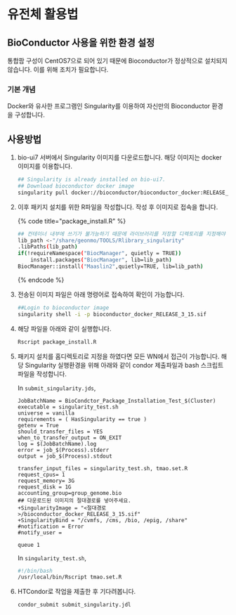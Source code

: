 # 유전체 활용법

## BioConductor 사용을 위한 환경 설정

통합팜 구성이 CentOS7으로 되어 있기 때문에 Bioconductor가 정상적으로 설치되지 않습니다. 이를 위해 조치가 필요합니다.

### 기본 개념

Docker와 유사한 프로그램인 Singularity를 이용하여 자신만의 Bioconductor 환경을 구성합니다.

## 사용방법

1.  bio-ui7 서버에서 Singularity 이미지를 다운로드합니다. 해당 이미지는 docker 이미지를 이용합니다.

    ```bash
    ## Singularity is already installed on bio-ui7.
    ## Download bioconductor docker image
    singularity pull docker://bioconductor/bioconductor_docker:RELEASE_3_15
    ```
2.  이후 패키지 설치를 위한 R파일을 작성합니다. 작성 후 이미지로 접속을 합니다.

    {% code title="package_install.R" %}
    ```bash
    ## 컨테이너 내부에 쓰기가 불가능하기 때문에 라이브러리를 저장할 디렉토리를 지정해야 합니다.
    lib_path <-"/share/geonmo/TOOLS/Rlibrary_singularity"
    .libPaths(lib_path)
    if(!requireNamespace("BiocManager", quietly = TRUE))
        install.packages("BiocManager", lib=lib_path)
    BiocManager::install("Maaslin2",quietly=TRUE, lib=lib_path)
    ```
    {% endcode %}
3.  전송된 이미지 파일은 아래 명령어로 접속하여 확인이 가능합니다.

    ```bash
    ##Login to bioconductor image
    singularity shell -i -p bioconductor_docker_RELEASE_3_15.sif
    ```
4.  해당 파일을 아래와 같이 실행합니다.

    ```bash
    Rscript package_install.R
    ```
5.  패키지 설치를 홈디렉토리로 지정을 하였다면 모든 WN에서 접근이 가능합니다. 해당 Singularity 실행환경을 위해 아래와 같이 condor 제출파일과 bash 스크립트 파일을 작성합니다.

    In `submit_singularity.jds`,
    ```
    JobBatchName = BioCondctor_Package_Installation_Test_$(Cluster)
    executable = singularity_test.sh
    universe = vanilla
    requirements = ( HasSingularity == true )
    getenv = True
    should_transfer_files = YES
    when_to_transfer_output = ON_EXIT
    log = $(JobBatchName).log
    error = job_$(Process).stderr
    output = job_$(Process).stdout

    transfer_input_files = singularity_test.sh, tmao.set.R
    request_cpus= 1
    request_memory= 3G
    request_disk = 1G
    accounting_group=group_genome.bio
    ## 다운로드된 이미지의 절대결로를 넣어주세요.
    +SingularityImage = "<절대경로>/bioconductor_docker_RELEASE_3_15.sif"
    +SingularityBind = "/cvmfs, /cms, /bio, /epig, /share"
    #notification = Error
    #notify_user =

    queue 1
    ```


    In `singularity_test.sh`,
    ```bash
    #!/bin/bash
    /usr/local/bin/Rscript tmao.set.R
    ```

6. HTCondor로 작업을 제출한 후 기다려봅니다.

    ```bash
    condor_submit submit_singularity.jdl
    ```

